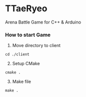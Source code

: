 # TTaeRyeo
Arena Battle Game for C++ &amp; Arduino

### How to start Game
1. Move directory to client
```
cd ./client
```

2. Setup CMake
```
cmake .
```

3. Make file
```
make .
```